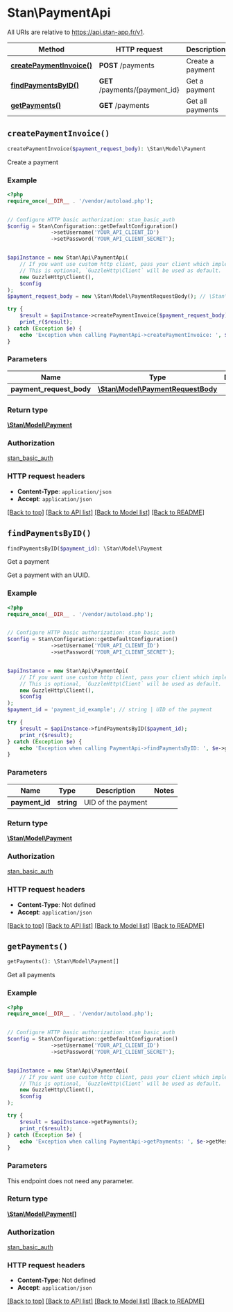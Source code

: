 # Stan\PaymentApi

All URIs are relative to https://api.stan-app.fr/v1.

Method | HTTP request | Description
------------- | ------------- | -------------
[**createPaymentInvoice()**](PaymentApi.md#createPaymentInvoice) | **POST** /payments | Create a payment
[**findPaymentsByID()**](PaymentApi.md#findPaymentsByID) | **GET** /payments/{payment_id} | Get a payment
[**getPayments()**](PaymentApi.md#getPayments) | **GET** /payments | Get all payments


## `createPaymentInvoice()`

```php
createPaymentInvoice($payment_request_body): \Stan\Model\Payment
```

Create a payment

### Example

```php
<?php
require_once(__DIR__ . '/vendor/autoload.php');


// Configure HTTP basic authorization: stan_basic_auth
$config = Stan\Configuration::getDefaultConfiguration()
              ->setUsername('YOUR_API_CLIENT_ID')
              ->setPassword('YOUR_API_CLIENT_SECRET');


$apiInstance = new Stan\Api\PaymentApi(
    // If you want use custom http client, pass your client which implements `GuzzleHttp\ClientInterface`.
    // This is optional, `GuzzleHttp\Client` will be used as default.
    new GuzzleHttp\Client(),
    $config
);
$payment_request_body = new \Stan\Model\PaymentRequestBody(); // \Stan\Model\PaymentRequestBody

try {
    $result = $apiInstance->createPaymentInvoice($payment_request_body);
    print_r($result);
} catch (Exception $e) {
    echo 'Exception when calling PaymentApi->createPaymentInvoice: ', $e->getMessage(), PHP_EOL;
}
```

### Parameters

Name | Type | Description  | Notes
------------- | ------------- | ------------- | -------------
 **payment_request_body** | [**\Stan\Model\PaymentRequestBody**](../Model/PaymentRequestBody.md)|  | [optional]

### Return type

[**\Stan\Model\Payment**](../Model/Payment.md)

### Authorization

[stan_basic_auth](../../README.md#stan_basic_auth)

### HTTP request headers

- **Content-Type**: `application/json`
- **Accept**: `application/json`

[[Back to top]](#) [[Back to API list]](../../README.md#endpoints)
[[Back to Model list]](../../README.md#models)
[[Back to README]](../../README.md)

## `findPaymentsByID()`

```php
findPaymentsByID($payment_id): \Stan\Model\Payment
```

Get a payment

Get a payment with an UUID.

### Example

```php
<?php
require_once(__DIR__ . '/vendor/autoload.php');


// Configure HTTP basic authorization: stan_basic_auth
$config = Stan\Configuration::getDefaultConfiguration()
              ->setUsername('YOUR_API_CLIENT_ID')
              ->setPassword('YOUR_API_CLIENT_SECRET');


$apiInstance = new Stan\Api\PaymentApi(
    // If you want use custom http client, pass your client which implements `GuzzleHttp\ClientInterface`.
    // This is optional, `GuzzleHttp\Client` will be used as default.
    new GuzzleHttp\Client(),
    $config
);
$payment_id = 'payment_id_example'; // string | UID of the payment

try {
    $result = $apiInstance->findPaymentsByID($payment_id);
    print_r($result);
} catch (Exception $e) {
    echo 'Exception when calling PaymentApi->findPaymentsByID: ', $e->getMessage(), PHP_EOL;
}
```

### Parameters

Name | Type | Description  | Notes
------------- | ------------- | ------------- | -------------
 **payment_id** | **string**| UID of the payment |

### Return type

[**\Stan\Model\Payment**](../Model/Payment.md)

### Authorization

[stan_basic_auth](../../README.md#stan_basic_auth)

### HTTP request headers

- **Content-Type**: Not defined
- **Accept**: `application/json`

[[Back to top]](#) [[Back to API list]](../../README.md#endpoints)
[[Back to Model list]](../../README.md#models)
[[Back to README]](../../README.md)

## `getPayments()`

```php
getPayments(): \Stan\Model\Payment[]
```

Get all payments

### Example

```php
<?php
require_once(__DIR__ . '/vendor/autoload.php');


// Configure HTTP basic authorization: stan_basic_auth
$config = Stan\Configuration::getDefaultConfiguration()
              ->setUsername('YOUR_API_CLIENT_ID')
              ->setPassword('YOUR_API_CLIENT_SECRET');


$apiInstance = new Stan\Api\PaymentApi(
    // If you want use custom http client, pass your client which implements `GuzzleHttp\ClientInterface`.
    // This is optional, `GuzzleHttp\Client` will be used as default.
    new GuzzleHttp\Client(),
    $config
);

try {
    $result = $apiInstance->getPayments();
    print_r($result);
} catch (Exception $e) {
    echo 'Exception when calling PaymentApi->getPayments: ', $e->getMessage(), PHP_EOL;
}
```

### Parameters

This endpoint does not need any parameter.

### Return type

[**\Stan\Model\Payment[]**](../Model/Payment.md)

### Authorization

[stan_basic_auth](../../README.md#stan_basic_auth)

### HTTP request headers

- **Content-Type**: Not defined
- **Accept**: `application/json`

[[Back to top]](#) [[Back to API list]](../../README.md#endpoints)
[[Back to Model list]](../../README.md#models)
[[Back to README]](../../README.md)
